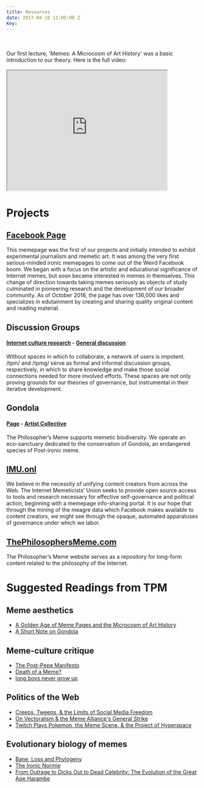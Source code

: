 ```yaml
---
title: Resources
date: 2017-04-10 11:05:00 Z
Key: 
---
```


<centre>
<p class="home">
<br>
<br>
Our first lecture, 'Memes: A Microcosm of Art History' was a basic introduction to our theory.
Here is the full video:
<br>
<br>
<iframe width="420" height="315"
src="https://www.youtube.com/embed/zXEpC5hHTRU?list=PLbRNdtOn8CjOZYsLI13poGPnDqSeZIdAW">
</iframe>
</p>

<h1>Projects</h1>

<h2><a href="https://www.facebook.com/thephilosophersmeme">Facebook Page</a></h2>

<p>This memepage was the first of our projects and initially intended to exhibit experimental journalism and memetic art. It was among the very first serious-minded ironic memepages to come out of the Weird Facebook boom. We began with a focus on the artistic and educational significance of Internet memes, but soon became interested in memes in themselves. This change of direction towards taking memes seriously as objects of study culminated in pioneering research and the development of our broader community. As of October 2016, the page has over 136,000 likes and specializes in edutainment by creating and sharing quality original content and reading material. </p>

<h2>Discussion Groups</h2>
<h4><a href="https://www.facebook.com/groups/sophismo">Internet culture research</a> - <a href="https://www.facebook.com/groups/memetics">General discussion</a></h4>

<p>Without spaces in which to collaborate, a network of users is impotent. /tpm/ and /tpmg/ serve as formal and informal discussion groups, respectively, in which to share knowledge and make those social connections needed for more involved efforts. These spaces are not only proving grounds for our theories of governance, but instrumental in their iterative development.</p>

<h2>Gondola</h2>
<h4><a href="https://www.facebook.com/gondolaspace/">Page</a> - <a href="https://www.facebook.com/groups/gondolaspace/"><nobr>Artist Collective</nobr></a></h4>

<p>The Philosopher’s Meme supports memetic biodiversity. We operate an eco-sanctuary dedicated to the conservation of Gondola, an endangered species of Post-ironic meme.</p>

<h2><a href="http://imu.onl">IMU.onl</a></h2>
<p>We believe in the necessity of unifying content creators from across the Web. The Internet Memeticists’ Union seeks to provide open source access to tools and research necessary for effective self-governance and political action, beginning with a memepage info-sharing portal. It is our hope that through the mining of the meagre data which Facebook makes available to content creators, we might see through the opaque, automated apparatuses of governance under which we labor.</p>

<h2><a href="https://thephilosophersmeme.com">ThePhilosophersMeme.com</a></h2>
<p>The Philosopher’s Meme website serves as a repository for long-form content related to the philosophy of the Internet.</p>

<h1>Suggested Readings from TPM</h1>

<h2>Meme aesthetics</h2>
<ul class="about-list">
<li><a href="{{ site.baseurl }}/2015/11/02/a-golden-age-of-meme-pages-and-the-microcosm-of-art-history/">A Golden Age of Meme Pages and the Microcosm of Art History</a></li>
<li><a href="{{ site.baseurl }}/2015/11/28/a-short-note-on-gondola/">A Short Note on Gondola</a></li>
</ul>
<h2>Meme-culture critique</h2>
<ul class="about-list">
<li><a href="{{ site.baseurl }}/2016/01/28/the-post-pepe-manifesto/">The Post-Pepe Manifesto</a></li>
<li><a href="{{ site.baseurl }}/2016/03/02/death-of-a-meme-or-how-leo-learned-to-stop-worrying-and-love-the-bear/">Death of a Meme?</a></li>
<li><a href="{{ site.baseurl }}/2016/03/22/long-boys-never-grow-up/">long boys never grow up</a></li>
</ul>
<h2>Politics of the Web</h2>
<ul class="about-list">
<li><a href="{{ site.baseurl }}/2016/04/14/social-media-freedom/">Creeps, Tweeps, & the Limits of Social Media Freedom</a></li>
<li><a href="{{ site.baseurl }}/2016/10/26/on-vectoralism-and-the-meme-alliance/">On Vectoralism & the Meme Alliance's General Strike</a></li>
<li><a href="{{ site.baseurl }}/2016/10/26/twitch-plays-pokemon/">Twitch Plays Pokemon, the Meme Scene, & the Project of Hyperspace</a></li>
</ul>
<h2>Evolutionary biology of memes</h2>
<ul class="about-list">
<li><a href="{{ site.baseurl }}/2015/11/25/bane-loss-and-phylogeny/">Bane, Loss and Phylogeny</a></li>
<li><a href="{{ site.baseurl }}/2015/12/17/the-ironic-normie/">The Ironic Normie</a></li>
<li><a href="{{ site.baseurl }}/2016/10/13/what-we-talk-about-harambe/">From Outrage to Dicks Out to Dead Celebrity: The Evolution of the Great Ape Harambe</a></li>
</ul>
</centre>